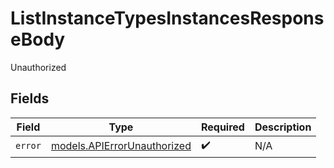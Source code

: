# ListInstanceTypesInstancesResponseBody

Unauthorized


## Fields

| Field                                                            | Type                                                             | Required                                                         | Description                                                      |
| ---------------------------------------------------------------- | ---------------------------------------------------------------- | ---------------------------------------------------------------- | ---------------------------------------------------------------- |
| `error`                                                          | [models.APIErrorUnauthorized](../models/apierrorunauthorized.md) | :heavy_check_mark:                                               | N/A                                                              |